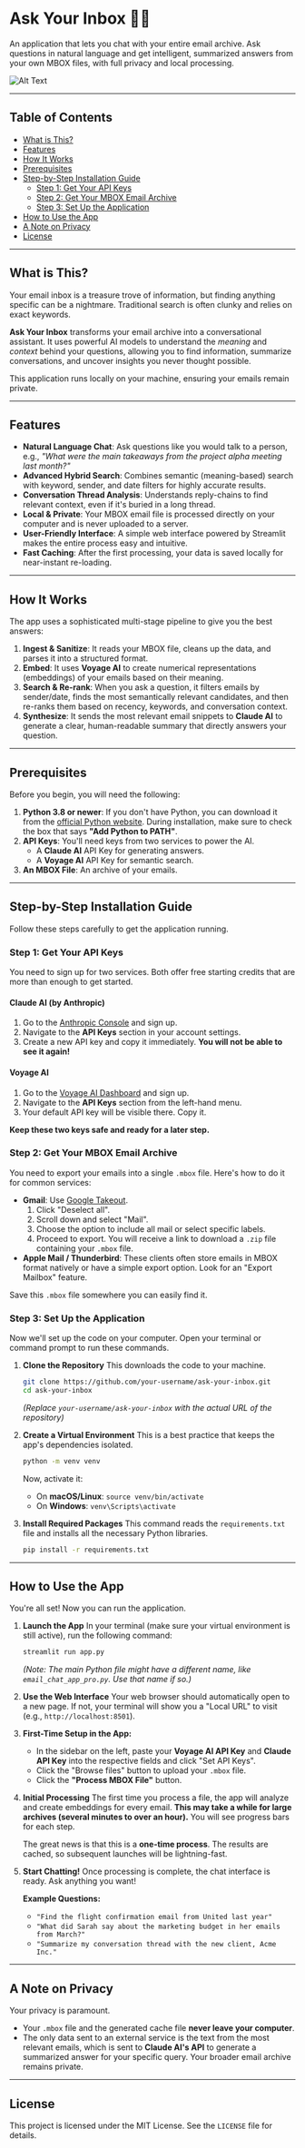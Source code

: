 # Ask Your Inbox 🤖📧

An application that lets you chat with your entire email archive. Ask questions in natural language and get intelligent, summarized answers from your own MBOX files, with full privacy and local processing.

![Alt Text](https://media.giphy.com/media/v1.Y2lkPTc5MGI3NjExczhoZHprd2o4cjE3c3JxNmdsajF6cmp5MjZ5a2p6NHlhN3VkcGJrNSZlcD12MV9naWZzX3NlYXJjaCZjdD1n/3o6gDSdED1B5wjC2Gc/giphy.gif)

---

## Table of Contents

- [What is This?](#what-is-this)
- [Features](#features)
- [How It Works](#how-it-works)
- [Prerequisites](#prerequisites)
- [Step-by-Step Installation Guide](#step-by-step-installation-guide)
  - [Step 1: Get Your API Keys](#step-1-get-your-api-keys)
  - [Step 2: Get Your MBOX Email Archive](#step-2-get-your-mbox-email-archive)
  - [Step 3: Set Up the Application](#step-3-set-up-the-application)
- [How to Use the App](#how-to-use-the-app)
- [A Note on Privacy](#a-note-on-privacy)
- [License](#license)

---

## What is This?

Your email inbox is a treasure trove of information, but finding anything specific can be a nightmare. Traditional search is often clunky and relies on exact keywords.

**Ask Your Inbox** transforms your email archive into a conversational assistant. It uses powerful AI models to understand the *meaning* and *context* behind your questions, allowing you to find information, summarize conversations, and uncover insights you never thought possible.

This application runs locally on your machine, ensuring your emails remain private.

---

## Features

- **Natural Language Chat**: Ask questions like you would talk to a person, e.g., *"What were the main takeaways from the project alpha meeting last month?"*
- **Advanced Hybrid Search**: Combines semantic (meaning-based) search with keyword, sender, and date filters for highly accurate results.
- **Conversation Thread Analysis**: Understands reply-chains to find relevant context, even if it's buried in a long thread.
- **Local & Private**: Your MBOX email file is processed directly on your computer and is never uploaded to a server.
- **User-Friendly Interface**: A simple web interface powered by Streamlit makes the entire process easy and intuitive.
- **Fast Caching**: After the first processing, your data is saved locally for near-instant re-loading.

---

## How It Works

The app uses a sophisticated multi-stage pipeline to give you the best answers:

1.  **Ingest & Sanitize**: It reads your MBOX file, cleans up the data, and parses it into a structured format.
2.  **Embed**: It uses **Voyage AI** to create numerical representations (embeddings) of your emails based on their meaning.
3.  **Search & Re-rank**: When you ask a question, it filters emails by sender/date, finds the most semantically relevant candidates, and then re-ranks them based on recency, keywords, and conversation context.
4.  **Synthesize**: It sends the most relevant email snippets to **Claude AI** to generate a clear, human-readable summary that directly answers your question.

---

## Prerequisites

Before you begin, you will need the following:

1.  **Python 3.8 or newer**: If you don't have Python, you can download it from the [official Python website](https://www.python.org/downloads/). During installation, make sure to check the box that says **"Add Python to PATH"**.
2.  **API Keys**: You'll need keys from two services to power the AI.
    -   A **Claude AI** API Key for generating answers.
    -   A **Voyage AI** API Key for semantic search.
3.  **An MBOX File**: An archive of your emails.

---

## Step-by-Step Installation Guide

Follow these steps carefully to get the application running.

### Step 1: Get Your API Keys

You need to sign up for two services. Both offer free starting credits that are more than enough to get started.

#### Claude AI (by Anthropic)

1.  Go to the [Anthropic Console](https://console.anthropic.com/) and sign up.
2.  Navigate to the **API Keys** section in your account settings.
3.  Create a new API key and copy it immediately. **You will not be able to see it again!**

#### Voyage AI

1.  Go to the [Voyage AI Dashboard](https://dash.voyageai.com/) and sign up.
2.  Navigate to the **API Keys** section from the left-hand menu.
3.  Your default API key will be visible there. Copy it.

**Keep these two keys safe and ready for a later step.**

### Step 2: Get Your MBOX Email Archive

You need to export your emails into a single `.mbox` file. Here's how to do it for common services:

-   **Gmail**: Use [Google Takeout](https://takeout.google.com/).
    1.  Click "Deselect all".
    2.  Scroll down and select "Mail".
    3.  Choose the option to include all mail or select specific labels.
    4.  Proceed to export. You will receive a link to download a `.zip` file containing your `.mbox` file.
-   **Apple Mail / Thunderbird**: These clients often store emails in MBOX format natively or have a simple export option. Look for an "Export Mailbox" feature.

Save this `.mbox` file somewhere you can easily find it.

### Step 3: Set Up the Application

Now we'll set up the code on your computer. Open your terminal or command prompt to run these commands.

1.  **Clone the Repository**
    This downloads the code to your machine.
    ```bash
    git clone https://github.com/your-username/ask-your-inbox.git
    cd ask-your-inbox
    ```
    *(Replace `your-username/ask-your-inbox` with the actual URL of the repository)*

2.  **Create a Virtual Environment**
    This is a best practice that keeps the app's dependencies isolated.
    ```bash
    python -m venv venv
    ```
    Now, activate it:
    -   On **macOS/Linux**: `source venv/bin/activate`
    -   On **Windows**: `venv\Scripts\activate`

3.  **Install Required Packages**
    This command reads the `requirements.txt` file and installs all the necessary Python libraries.
    ```bash
    pip install -r requirements.txt
    ```

---

## How to Use the App

You're all set! Now you can run the application.

1.  **Launch the App**
    In your terminal (make sure your virtual environment is still active), run the following command:
    ```bash
    streamlit run app.py
    ```
    *(Note: The main Python file might have a different name, like `email_chat_app_pro.py`. Use that name if so.)*

2.  **Use the Web Interface**
    Your web browser should automatically open to a new page. If not, your terminal will show you a "Local URL" to visit (e.g., `http://localhost:8501`).

3.  **First-Time Setup in the App:**
    -   In the sidebar on the left, paste your **Voyage AI API Key** and **Claude API Key** into the respective fields and click "Set API Keys".
    -   Click the "Browse files" button to upload your `.mbox` file.
    -   Click the **"Process MBOX File"** button.

4.  **Initial Processing**
    The first time you process a file, the app will analyze and create embeddings for every email. **This may take a while for large archives (several minutes to over an hour).** You will see progress bars for each step.

    The great news is that this is a **one-time process**. The results are cached, so subsequent launches will be lightning-fast.

5.  **Start Chatting!**
    Once processing is complete, the chat interface is ready. Ask anything you want!

    **Example Questions:**
    -   `"Find the flight confirmation email from United last year"`
    -   `"What did Sarah say about the marketing budget in her emails from March?"`
    -   `"Summarize my conversation thread with the new client, Acme Inc."`

---

## A Note on Privacy

Your privacy is paramount.
-   Your `.mbox` file and the generated cache file **never leave your computer**.
-   The only data sent to an external service is the text from the most relevant emails, which is sent to **Claude AI's API** to generate a summarized answer for your specific query. Your broader email archive remains private.

---

## License

This project is licensed under the MIT License. See the `LICENSE` file for details.

